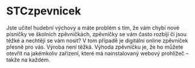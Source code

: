 # STCzpevnicek
Jste učitel hudební výchovy a máte problém s tím, že vám chybí nové písničky ve školních zpěvníčkách, zpěvníčky se vám často rozbijí či jsou těžké a nechtějí se vám nosit?
V tom případě je digitální online zpěvníček přesně pro vás. Výroba není těžká. Výhoda zpěvníčku je, že ho můžete otevřít na jakémkoliv zařízení, které má nainstalovaný webový prohlížeč – takže na každém.
